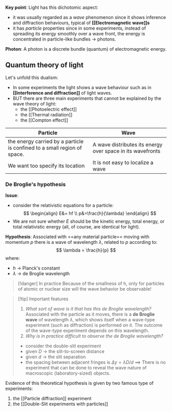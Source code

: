 
**Key point**:
Light has this dichotomic aspect:
- it was usually regarded as a *wave* phenomenon since it shows inference and diffraction behaviours, typical of **[[Electromagnetic wave]]s**
- it has *particle* properties since in some experiments, instead of spreading its energy smoothly over a wave front, the energy is concentrated in particle-like bundles $\rightarrow$ photons.

**Photon**:
A photon is a discrete bundle (quantum) of electromagnetic energy.

## Quantum theory of light

Let's unfold this dualism:
- In some experiments the light shows a wave behaviour such as in **[[Interference and diffraction]]** of light waves.
- BUT there are three main experiments that cannot be explained by the wave theory of light:
	- the [[Photoelectric effect]]
	- the [[Thermal radiation]]
	- the [[Compton effect]]

| Particle                                                                 | Wave                                                       |
| ------------------------------------------------------------------------ | ---------------------------------------------------------- |
| the energy carried by a particle is confined to a small region of space. | A wave distributes its energy over space in its wavefronts |
| We want too specify its location                                         | It is not easy to localize a wave                          |

### De Broglie's hypothesis

**Issue**:
- consider the relativistic equations for a particle:
$$
\begin{align}
E&= hf \\
p&=\frac{h}{\lambda}
\end{align}
$$
- We are not sure whether $E$ should be the kinetic energy, total energy, or total relativistic energy (all, of course, are identical for light).

**Hypothesis**:
Associated with ==any material particle== moving with momentum $p$ there is a wave of wavelength $\lambda$, related to $p$ according to:
$$
\lambda = \frac{h}{p}
$$
where:
- $h$ $\rightarrow$ Planck's constant
- $\lambda$ $\rightarrow$ de Broglie wavelength

>[!danger] In practice
>Because of the smallness of h, only for particles of atomic or nuclear size will the wave behavior be observable!

>[!tip] Important features
>1. *What sort of wave is it that has this de Broglie wavelength?*
>   Associated with the particle as it moves, there is a **de Broglie wave** of wavelength $\lambda$, which shows itself when a wave-type experiment (such as diffraction) is performed on it. The outcome of the wave-type experiment depends on this wavelength.
>2. *Why is in practice difficult to observe the de Broglie wavelength?*
>   - consider the double-slit experiment
>   - given $D$ $\rightarrow$ the slit-to-screen distance
>   - given $d$ $\rightarrow$ the slit separation 
>   - the spacing between adjacent fringes is $\Delta y=\lambda D /d$
>   $\implies$ There is no experiment that can be done to reveal the wave nature of macroscopic (laboratory-sized) objects.
>   

Evidence of this theoretical hypothesis is given by two famous type of experiments:
1. the [[Particle diffraction]] experiment
2. the [[Double-Slit experiments with particles]]
